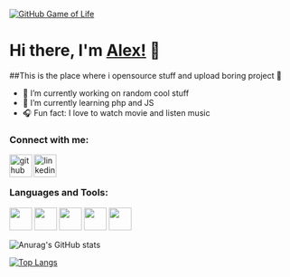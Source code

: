 [![GitHub Game of Life](https://github4life.herokuapp.com/ethomson.gif?z=6)](https://github4life.herokuapp.com/ethomson)
<br />

# Hi there, I'm [Alex!](https://github.com/Wulala18) 👋

##This is the place where i opensource stuff and upload boring project 🤣
- 🔭 I’m currently working on random cool stuff
- 🌱 I’m currently learning php and JS
- 🎧 Fun fact: I love to watch movie and listen music


### Connect with me:

[<img align="left" src='https://cdn.jsdelivr.net/npm/simple-icons@3.0.1/icons/github.svg' alt='github' height='40'>](https://github.com/wulala18)  [<img align="left" src='https://cdn.jsdelivr.net/npm/simple-icons@3.0.1/icons/linkedin.svg' alt='linkedin' height='40'>](https://www.linkedin.com/in/alex-lim-58158b1b1/)  

<br />
<br />

<h3 align="left">Languages and Tools:</h3>
<img src="https://cdn.jsdelivr.net/npm/programming-languages-logos/src/html/html.png" height="40">
<img src="https://cdn.jsdelivr.net/npm/programming-languages-logos/src/css/css.png" height="40">
<img src="https://cdn.jsdelivr.net/npm/programming-languages-logos/src/javascript/javascript.png" height="40">
<img src="https://cdn.jsdelivr.net/npm/programming-languages-logos/src/php/php.png" height="40">
<img src="https://cdn.jsdelivr.net/npm/programming-languages-logos/src/photoshop/photoshop.png" height="40">




![Anurag's GitHub stats](https://github-readme-stats.vercel.app/api?username=wulala18&show_icons=true&theme=dark)


[![Top Langs](https://github-readme-stats.vercel.app/api/top-langs/?username=wulala18&layout=compact)](https://github.com/anuraghazra/github-readme-stats)

